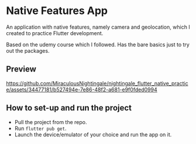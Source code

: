 # Native Features App

An application with native features, namely camera and geolocation, which I created to practice Flutter development.

Based on the udemy course which I followed. Has the bare basics just to try out the packages.

## Preview

https://github.com/MiraculousNightingale/nightingale_flutter_native_practice/assets/34477181/b527494e-7e86-48f2-a681-e9f0fded0994

## How to set-up and run the project

- Pull the project from the repo.
- Run `flutter pub get`.
- Launch the device/emulator of your choice and run the app on it.
